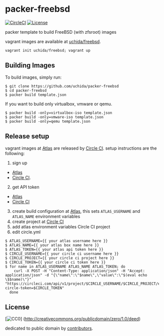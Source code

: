# packer-freebsd

[![CircleCI](https://img.shields.io/circleci/project/uchida/packer-freebsd.svg)](https://circleci.com/gh/uchida/packer-freebsd)
[![License](https://img.shields.io/github/license/uchida/packer-freebsd.svg)](http://creativecommons.org/publicdomain/zero/1.0/deed)

packer template to build FreeBSD (with zfsroot) images

vagrant images are available at [uchida/freebsd](https://atlas.hashicorp.com/uchida/boxes/freebsd).

```console
vagrant init uchida/freebsd; vagrant up
```

## Building Images

To build images, simply run:

```console
$ git clone https://github.com/uchida/packer-freebsd
$ cd packer-freebsd
$ packer build template.json
```

If you want to build only virtualbox, vmware or qemu.

```console
$ packer build -only=virtualbox-iso template.json
$ packer build -only=vmware-iso template.json
$ packer build -only=qemu template.json
```

## Release setup

vagrant images at [Atlas](https://atlas.hashicorp.com) are released by [Circle CI](https://circleci.com/).
setup instructions are the following:

1. sign up
  - [Atlas](https://atlas.hashicorp.com/account/new)
  - [Circle CI](https://circleci.com/signup).
2. get API token
  - [Atlas](https://atlas.hashicorp.com/settings/tokens)
  - [Circle CI](https://circleci.com/account/api)
3. create build configuration at [Atlas](https://atlas.hashicorp.com/tutorial/packer-vagrant),
  this sets `ATLAS_USERNAME` and `ATLAS_NAME` environment variables
4. create project at [Circle CI](https://circleci.com/add-projects)
5. add atlas environment variables Circle CI project
6. edit circle.yml

```console
$ ATLAS_USERNAME={{ your atlas username here }}
$ ATLAS_NAME={{ your atlas box name here }}
$ ATLAS_TOKEN={{ your atlas api token here }}
$ CIRCLE_USERNAME={{ your circle ci username here }}
$ CIRCLE_PROJECT={{ your circle ci project here }}
$ CIRCLE_TOKEN={{ your circle ci token here }}
$ for name in ATLAS_USERNAME ATLAS_NAME ATLAS_TOKEN; do
    curl -X POST -H "Content-Type: application/json" -H "Accept: application/json" -d "{\"name\":\"$name\",\"value\":\"$(eval echo \$$name)\"}" "https://circleci.com/api/v1/project/$CIRCLE_USERNAME/$CIRCLE_PROJECT/envvar?circle-token=$CIRCLE_TOKEN"
  done
```

## License

[![CC0](http://i.creativecommons.org/p/zero/1.0/88x31.png "CC0")]
(http://creativecommons.org/publicdomain/zero/1.0/deed)

dedicated to public domain by [contributors](https://github.com/uchida/packer-freebsd/graphs/contributors).

